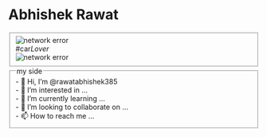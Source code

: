 <h1>Abhishek Rawat</h1>
<section>
<fieldset>
  <img src="https://www.bing.com/th?id=OIP.2TAGk_SjzyZDSTp7FioKEwHaEK&w=333&h=187&c=8&rs=1&qlt=90&o=6&dpr=1.8&pid=3.1&rm=2" alt="network error"><br>
  <figcaption>#car<em>Lover</em></figcaption>
<img src="https://drive.google.com/file/d/1yG21UP0GEoM58TQcZc1KMr1TjAoj9F9r/IMG-20221002-WA0001.jpg" alt="network error">
</fieldset>
</section>
<section>
<fieldset>
 <legend>my side</legend>
  - 👋 Hi, I’m @rawatabhishek385<br>
- 👀 I’m interested in ...<br>
- 🌱 I’m currently learning ...<br>
- 💞️ I’m looking to collaborate on ...<br>
- 📫 How to reach me ...
  </fieldset>
</section>
